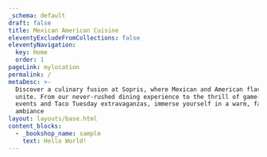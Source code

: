 ```yaml
---
_schema: default
draft: false
title: Mexican American Cuisine
eleventyExcludeFromCollections: false
eleventyNavigation:
  key: Home
  order: 1
pageLink: mylocation
permalink: /
metaDesc: >-
  Discover a culinary fusion at Sopris, where Mexican and American flavors
  unite. From our never-rushed dining experience to the thrill of game-day
  events and Taco Tuesday extravaganzas, immerse yourself in a warm, familiar
  ambiance
layout: layouts/base.html
content_blocks:
  - _bookshop_name: sample
    text: Hello World!
---
```

